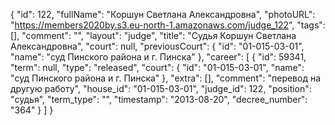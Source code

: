 {
    "id": 122,
    "fullName": "Коршун Светлана Александровна",
    "photoURL": "https://members2020by.s3.eu-north-1.amazonaws.com/judge_122",
    "tags": [],
    "comment": "",
    "layout": "judge",
    "title": "Судья Коршун Светлана Александровна",
    "court": null,
    "previousCourt": {
        "id": "01-015-03-01",
        "name": "суд Пинского района и г. Пинска"
    },
    "career": [
        {
            "id": 59341,
            "term": null,
            "type": "released",
            "court": {
                "id": "01-015-03-01",
                "name": "суд Пинского района и г. Пинска"
            },
            "extra": [],
            "comment": "перевод на другую работу",
            "house_id": "01-015-03-01",
            "judge_id": 122,
            "position": "судья",
            "term_type": "",
            "timestamp": "2013-08-20",
            "decree_number": "364"
        }
    ]
}